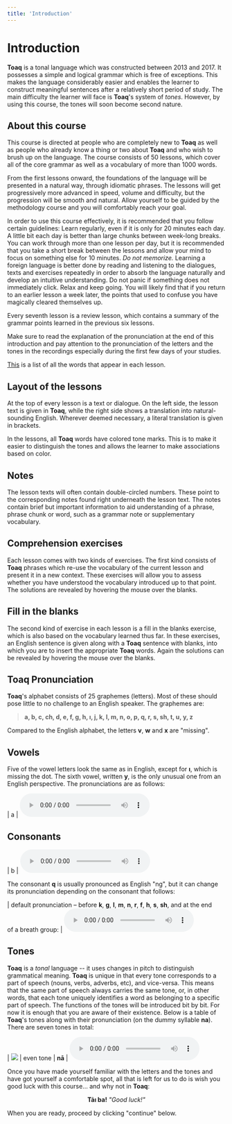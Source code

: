 ```yaml
---
title: 'Introduction'
---
```

# Introduction

**Toaq** is a tonal language which was constructed between 2013 and 2017. It possesses a simple and logical grammar which is free of exceptions. This makes the language considerably easier and enables the learner to construct meaningful sentences after a relatively short period of study. The main difficulty the learner will face is **Toaq**'s system of *tones*. However, by using this course, the tones will soon become second nature.

## About this course

This course is directed at people who are completely new to **Toaq** as well as people who already know a thing or two about **Toaq** and who wish to brush up on the language. The course consists of 50 lessons, which cover all of the core grammar as well as a vocabulary of more than 1000 words.

From the first lessons onward, the foundations of the language will be presented in a natural way, through idiomatic phrases. The lessons will get progressively more advanced in speed, volume and difficulty, but the progression will be smooth and natural. Allow yourself to be guided by the methodology course and you will comfortably reach your goal.

In order to use this course effectively, it is recommended that you follow certain guidelines: Learn regularly, even if it is only for 20 minutes each day. A little bit each day is better than large chunks between week-long breaks. You can work through more than one lesson per day, but it is recommended that you take a short break between the lessons and allow your mind to focus on something else for 10 minutes.  *Do not memorize.* Learning a foreign language is better done by reading and listening to the dialogues, texts and exercises repeatedly in order to absorb the language naturally and develop an intuitive understanding.  Do not panic if something does not immediately click. Relax and keep going. You will likely find that if you return to an earlier lesson a week later, the points that used to confuse you have magically cleared themselves up.

Every seventh lesson is a review lesson, which contains a summary of the grammar points learned in the previous six lessons.

Make sure to read the explanation of the pronunciation at the end of this introduction and pay attention to the pronunciation of the letters and the tones in the recordings especially during the first few days of your studies.

[This](../vocabulary/) is a list of all the words that appear in each lesson.

## Layout of the lessons

At the top of every lesson is a text or dialogue. On the left side, the lesson text is given in **Toaq**, while the right side shows a translation into natural-sounding English. Wherever deemed necessary, a literal translation is given in brackets.

In the lessons, all **Toaq** words have colored tone marks. This is to make it easier to distinguish the tones and allows the learner to make associations based on color.

## Notes

The lesson texts will often contain double-circled numbers. These point to the corresponding notes found right underneath the lesson text. The notes contain brief but important information to aid understanding of a phrase, phrase chunk or word, such as a grammar note or supplementary vocabulary.

## Comprehension exercises

Each lesson comes with two kinds of exercises. The first kind consists of **Toaq** phrases which re-use the vocabulary of the current lesson and present it in a new context. These exercises will allow you to assess whether you have understood the vocabulary introduced up to that point. The solutions are revealed by hovering the mouse over the blanks.  

## Fill in the blanks

The second kind of exercise in each lesson is a fill in the blanks exercise, which is also based on the vocabulary learned thus far. In these exercises, an English sentence is given along with a **Toaq** sentence with blanks, into which you are to insert the appropriate **Toaq** words. Again the solutions can be revealed by hovering the mouse over the blanks.

## Toaq Pronunciation

**Toaq**'s alphabet consists of 25 graphemes (letters). Most of these should pose little to no challenge to an English speaker. The graphemes are:

> **a, b, c, ch, d, e, f, g, h, ı, j, k, l, m, n, o, p, q, r, s, sh, t, u, y, z**

Compared to the English alphabet, the letters **v**, **w** and **x** are "missing".

## Vowels

Five of the vowel letters look the same as in English, except for **ı**, which is missing the dot. The sixth vowel, written **y**, is the only unusual one from an English perspective. The pronunciations are as follows:

| a | <audio controls src="../sounds/a.mp3" /> |
| e | <audio controls src="../sounds/e.mp3" /> |
| ı | <audio controls src="../sounds/i.mp3" /> |
| o | <audio controls src="../sounds/o.mp3" /> |
| u | <audio controls src="../sounds/u.mp3" /> |
| y | <audio controls src="../sounds/y.mp3" /> |

## Consonants

| b  | <audio controls src="../sounds/b.mp3" />  |
| c  | <audio controls src="../sounds/c.mp3" />  |
| ch | <audio controls src="../sounds/ch.mp3" /> |
| d  | <audio controls src="../sounds/d.mp3" />  |
| f  | <audio controls src="../sounds/f.mp3" />  |
| g  | <audio controls src="../sounds/g.mp3" />  |
| h  | <audio controls src="../sounds/h.mp3" />  |
| j  | <audio controls src="../sounds/j.mp3" />  |
| k  | <audio controls src="../sounds/k.mp3" />  |
| l  | <audio controls src="../sounds/l.mp3" />  |
| m  | <audio controls src="../sounds/m.mp3" />  |
| n  | <audio controls src="../sounds/n.mp3" />  |
| p  | <audio controls src="../sounds/p.mp3" />  |
| r  | <audio controls src="../sounds/r.mp3" />  |
| s  | <audio controls src="../sounds/s.mp3" />  |
| sh | <audio controls src="../sounds/sh.mp3" /> |
| t  | <audio controls src="../sounds/t.mp3" />  |
| z  | <audio controls src="../sounds/z.mp3" />  |

The consonant **q** is usually pronounced as English "ng", but it can change its pronunciation depending on the consonant that follows:

| default&nbsp;pronunciation&nbsp;– before&nbsp;**k**, **g**, **l**, **m**, **n**, **r**, **f**, **h**, **s**, **sh**, and&nbsp;at&nbsp;the&nbsp;end of&nbsp;a&nbsp;breath&nbsp;group: | <audio controls src="../sounds/q.mp3" /> |
| before **t**, **d**, **c**, **ch**, **j**:                                                                                                                                           | same as **n**                            |
| before **p**, **b**:                                                                                                                                                                 | same as **m**                            |

## Tones

**Toaq** is a *tonal* language -- it uses changes in pitch to distinguish grammatical meaning. **Toaq** is unique in that every tone corresponds to a part of speech (nouns, verbs, adverbs, etc), and vice-versa. This means that the same part of speech always carries the same tone, or, in other words, that each tone uniquely identifies a word as belonging to a specific part of speech. The functions of the tones will be introduced bit by bit. For now it is enough that you are aware of their existence. Below is a table of **Toaq**'s tones along with their pronunciation (on the dummy syllable **na**). There are seven tones in total:

| ![](../tones/t1.png) | even tone    | **nā** | <audio controls src="../tones/t1.mp3" /> |
| ![](../tones/t2.png) | rising tone  | **ná** | <audio controls src="../tones/t2.mp3" /> |
| ![](../tones/t3.png) | dipping tone | **nǎ** | <audio controls src="../tones/t3.mp3" /> |
| ![](../tones/t4.png) | falling tone | **nả** | <audio controls src="../tones/t4.mp3" /> |
| ![](../tones/t5.png) | peaking tone | **nâ** | <audio controls src="../tones/t5.mp3" /> |
| ![](../tones/t6.png) | low tone     | **nà** | <audio controls src="../tones/t6.mp3" /> |
| ![](../tones/t7.png) | glottal tone | **nã** | <audio controls src="../tones/t7.mp3" /> |

Once you have made yourself familiar with the letters and the tones and have got yourself a comfortable spot, all that is left for us to do is wish you good luck with this course... and why not in **Toaq**:

<center>
  <strong>Tảı ba!</strong> <i>"Good luck!"</i>
</center>

When you are ready, proceed by clicking "continue" below.
